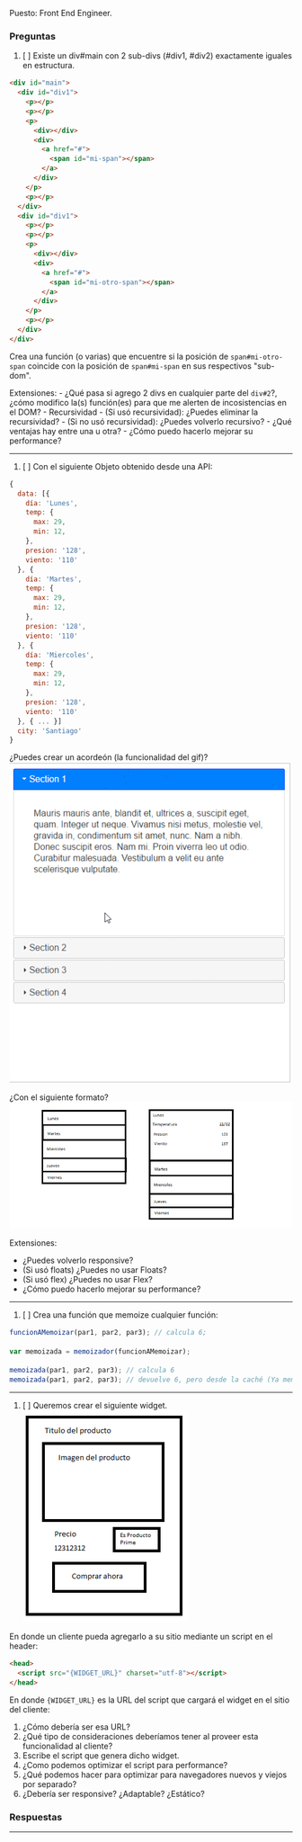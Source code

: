 Puesto: Front End Engineer.
### Preguntas
1. [ ] Existe un div#main con 2 sub-divs (#div1, #div2) exactamente iguales en estructura.
  ```html
  <div id="main">
    <div id="div1">
      <p></p>
      <p></p>
      <p>
        <div></div>
        <div>
          <a href="#">
            <span id="mi-span"></span>
          </a>
        </div>
      </p>
      <p></p>
    </div>
    <div id="div1">
      <p></p>
      <p></p>
      <p>
        <div></div>
        <div>
          <a href="#">
            <span id="mi-otro-span"></span>
          </a>
        </div>
      </p>
      <p></p>
    </div>
  </div>
  ```

  Crea una función (o varias) que encuentre si la posición de `span#mi-otro-span` coincide con la posición de `span#mi-span` en sus respectivos "sub-dom".

  Extensiones:
    - ¿Qué pasa si agrego 2 divs en cualquier parte del `div#2`?, ¿cómo modifico la(s) función(es) para que me alerten de incosistencias en el DOM?
    - Recursividad
      - (Si usó recursividad): ¿Puedes eliminar la recursividad?
      - (Si no usó recursividad): ¿Puedes volverlo recursivo?
      - ¿Qué ventajas hay entre una u otra?
    - ¿Cómo puedo hacerlo mejorar su performance?

  ------

1. [ ] Con el siguiente Objeto obtenido desde una API:
  ```javascript
  {
    data: [{
      día: 'Lunes',
      temp: {
        max: 29,
        min: 12,
      },
      presion: '128',
      viento: '110'
    }, {
      día: 'Martes',
      temp: {
        max: 29,
        min: 12,
      },
      presion: '128',
      viento: '110'
    }, {
      día: 'Miercoles',
      temp: {
        max: 29,
        min: 12,
      },
      presion: '128',
      viento: '110'
    }, { ... }]
    city: 'Santiago'
  }
  ```


  ¿Puedes crear un acordeón (la funcionalidad del gif)?
  ![accordeon](./accordeon.gif)


  ¿Con el siguiente formato?
  ![accordeon example](./accordion_open_close.png)

  Extensiones:
  - ¿Puedes volverlo responsive?
  - (Si usó floats) ¿Puedes no usar Floats?
  - (Si usó flex) ¿Puedes no usar Flex?
  - ¿Cómo puedo hacerlo mejorar su performance?

  ------

1. [ ] Crea una función que memoize cualquier función:
  ```javascript
  funcionAMemoizar(par1, par2, par3); // calcula 6;

  var memoizada = memoizador(funcionAMemoizar);

  memoizada(par1, par2, par3); // calcula 6
  memoizada(par1, par2, par3); // devuelve 6, pero desde la caché (Ya memoizada, no lo calcula)
  ```

  ------
1. [ ] Queremos crear el siguiente widget.
![accordeon example](./widget.png)

En donde un cliente pueda agregarlo a su sitio mediante un script en el header:
```html
<head>
  <script src="{WIDGET_URL}" charset="utf-8"></script>
</head>
```
En donde `{WIDGET_URL}` es la URL del script que cargará el widget en el sitio del cliente:

1. ¿Cómo debería ser esa URL?
1. ¿Qué tipo de consideraciones deberíamos tener al proveer esta funcionalidad al cliente?
1. Escribe el script que genera dicho widget.
1. ¿Como podemos optimizar el script para performance?
1. ¿Qué podemos hacer para optimizar para navegadores nuevos y viejos por separado?
1. ¿Debería ser responsive? ¿Adaptable? ¿Estático?


### Respuestas

-----
